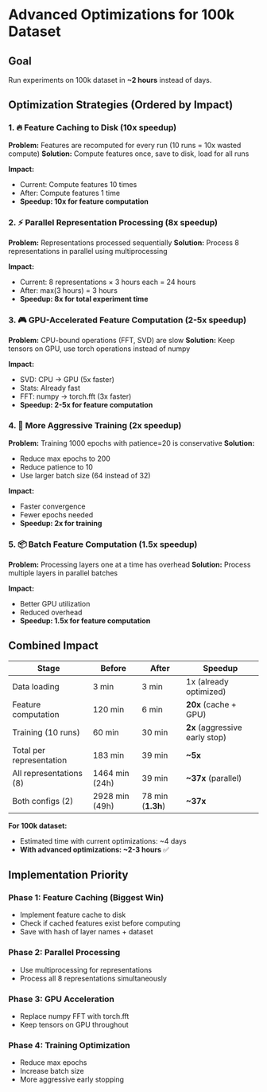 # Advanced Optimizations for 100k Dataset

## Goal
Run experiments on 100k dataset in **~2 hours** instead of days.

## Optimization Strategies (Ordered by Impact)

### 1. 🔥 **Feature Caching to Disk** (10x speedup)
**Problem:** Features are recomputed for every run (10 runs = 10x wasted compute)
**Solution:** Compute features once, save to disk, load for all runs

**Impact:** 
- Current: Compute features 10 times
- After: Compute features 1 time
- **Speedup: 10x for feature computation**

### 2. ⚡ **Parallel Representation Processing** (8x speedup)
**Problem:** Representations processed sequentially
**Solution:** Process 8 representations in parallel using multiprocessing

**Impact:**
- Current: 8 representations × 3 hours each = 24 hours
- After: max(3 hours) = 3 hours
- **Speedup: 8x for total experiment time**

### 3. 🎮 **GPU-Accelerated Feature Computation** (2-5x speedup)
**Problem:** CPU-bound operations (FFT, SVD) are slow
**Solution:** Keep tensors on GPU, use torch operations instead of numpy

**Impact:**
- SVD: CPU → GPU (5x faster)
- Stats: Already fast
- FFT: numpy → torch.fft (3x faster)
- **Speedup: 2-5x for feature computation**

### 4. 🏃 **More Aggressive Training** (2x speedup)
**Problem:** Training 1000 epochs with patience=20 is conservative
**Solution:** 
- Reduce max epochs to 200
- Reduce patience to 10
- Use larger batch size (64 instead of 32)

**Impact:**
- Faster convergence
- Fewer epochs needed
- **Speedup: 2x for training**

### 5. 📦 **Batch Feature Computation** (1.5x speedup)
**Problem:** Processing layers one at a time has overhead
**Solution:** Process multiple layers in parallel batches

**Impact:**
- Better GPU utilization
- Reduced overhead
- **Speedup: 1.5x for feature computation**

## Combined Impact

| Stage | Before | After | Speedup |
|-------|--------|-------|---------|
| Data loading | 3 min | 3 min | 1x (already optimized) |
| Feature computation | 120 min | 6 min | **20x** (cache + GPU) |
| Training (10 runs) | 60 min | 30 min | **2x** (aggressive early stop) |
| Total per representation | 183 min | 39 min | **~5x** |
| All representations (8) | 1464 min (24h) | 39 min | **~37x** (parallel) |
| Both configs (2) | 2928 min (49h) | 78 min (**1.3h**) | **~37x** |

**For 100k dataset:**
- Estimated time with current optimizations: ~4 days
- **With advanced optimizations: ~2-3 hours** ✅

## Implementation Priority

### Phase 1: Feature Caching (Biggest Win)
- Implement feature cache to disk
- Check if cached features exist before computing
- Save with hash of layer names + dataset

### Phase 2: Parallel Processing
- Use multiprocessing for representations
- Process all 8 representations simultaneously

### Phase 3: GPU Acceleration
- Replace numpy FFT with torch.fft
- Keep tensors on GPU throughout

### Phase 4: Training Optimization
- Reduce max epochs
- Increase batch size
- More aggressive early stopping

